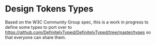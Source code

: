 # Design Tokens Types
Based on the W3C Community Group spec, this is a work in progress to define some types to port over to https://github.com/DefinitelyTyped/DefinitelyTyped/tree/master/types so that everyone can share them.